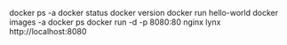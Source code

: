 docker ps -a
docker status
docker version
docker run hello-world
docker images -a
docker ps
docker run -d -p  8080:80 nginx
lynx http://localhost:8080
